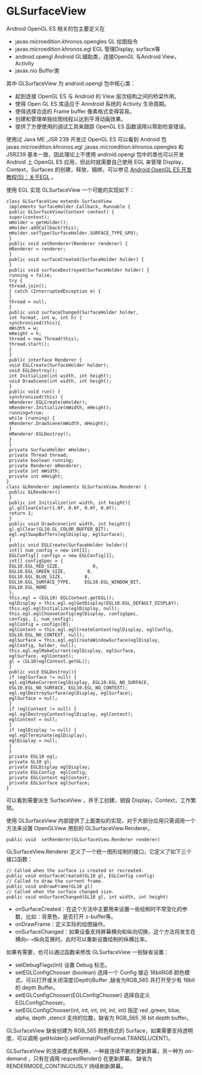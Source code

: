 # GLSurfaceView  
  
Android OpenGL ES 相关的包主要定义在

- javax.microedition.khronos.opengles    GL 绘图指令
- javax.microedition.khronos.egl               EGL 管理Display, surface等
- android.opengl    Android GL辅助类，连接OpenGL 与Android View，Activity
- javax.nio Buffer类  
 
其中 GLSurfaceView 为 android.opengl 包中核心类：

- 起到连接 OpenGL ES 与 Android 的 View 层次结构之间的桥梁作用。
- 使得 Open GL ES 库适应于 Anndroid 系统的 Activity 生命周期。
- 使得选择合适的 Frame buffer 像素格式变得容易。
- 创建和管理单独绘图线程以达到平滑动画效果。
- 提供了方便使用的调试工具来跟踪 OpenGL ES 函数调用以帮助检查错误。  

使用过 Java ME ,JSR 239 开发过 OpenGL ES 可以看到 Android 包javax.microedition.khronos.egl ,javax.microedition.khronos.opengles 和 JSR239 基本一致，因此理论上不使用 android.opengl 包中的类也可以开发 Android 上 OpenGL ES 应用，但此时就需要自己使用 EGL 来管理 Display，Context，Surfaces 的创建，释放，捆绑，可以参见 [Android OpenGL ES 开发教程(5)：关于EGL](http://www.imobilebbs.com/wordpress/archives/1873) 。

使用 EGL 实现 GLSurfaceView 一个可能的实现如下：

```
class GLSurfaceView extends SurfaceView
 implements SurfaceHolder.Callback, Runnable {
 public GLSurfaceView(Context context) {
 super(context);
 mHolder = getHolder();
 mHolder.addCallback(this);
 mHolder.setType(SurfaceHolder.SURFACE_TYPE_GPU);
 }
 public void setRenderer(Renderer renderer) {
 mRenderer = renderer;
 }
 public void surfaceCreated(SurfaceHolder holder) {
 }
 public void surfaceDestroyed(SurfaceHolder holder) {
 running = false;
 try {
 thread.join();
 } catch (InterruptedException e) {
 }
 thread = null;
 }
 public void surfaceChanged(SurfaceHolder holder,
 int format, int w, int h) {
 synchronized(this){
 mWidth = w;
 mHeight = h;
 thread = new Thread(this);
 thread.start();
 }
 }
 public interface Renderer {
 void EGLCreate(SurfaceHolder holder);
 void EGLDestroy();
 int Initialize(int width, int height);
 void DrawScene(int width, int height);
 }
 public void run() {
 synchronized(this) {
 mRenderer.EGLCreate(mHolder);
 mRenderer.Initialize(mWidth, mHeight);
 running=true;
 while (running) {
 mRenderer.DrawScene(mWidth, mHeight);
 }
 mRenderer.EGLDestroy();
 }
 }
 private SurfaceHolder mHolder;
 private Thread thread;
 private boolean running;
 private Renderer mRenderer;
 private int mWidth;
 private int mHeight;
}
class GLRenderer implements GLSurfaceView.Renderer {
 public GLRenderer() 
 }
 public int Initialize(int width, int height){
 gl.glClearColor(1.0f, 0.0f, 0.0f, 0.0f);
 return 1;
 }
 public void DrawScene(int width, int height){
 gl.glClear(GL10.GL_COLOR_BUFFER_BIT);
 egl.eglSwapBuffers(eglDisplay, eglSurface);
 }
 public void EGLCreate(SurfaceHolder holder){
 int[] num_config = new int[1];
 EGLConfig[] configs = new EGLConfig[1];
 int[] configSpec = {
 EGL10.EGL_RED_SIZE,            8,
 EGL10.EGL_GREEN_SIZE,        8,
 EGL10.EGL_BLUE_SIZE,        8,
 EGL10.EGL_SURFACE_TYPE,     EGL10.EGL_WINDOW_BIT,
 EGL10.EGL_NONE
 };
 this.egl = (EGL10) EGLContext.getEGL();
 eglDisplay = this.egl.eglGetDisplay(EGL10.EGL_DEFAULT_DISPLAY);
 this.egl.eglInitialize(eglDisplay, null);
 this.egl.eglChooseConfig(eglDisplay, configSpec,
 configs, 1, num_config);
 eglConfig = configs[0];
 eglContext = this.egl.eglCreateContext(eglDisplay, eglConfig,
 EGL10.EGL_NO_CONTEXT, null);
 eglSurface = this.egl.eglCreateWindowSurface(eglDisplay,
 eglConfig, holder, null);
 this.egl.eglMakeCurrent(eglDisplay, eglSurface,
 eglSurface, eglContext);
 gl = (GL10)eglContext.getGL();
 }
 public void EGLDestroy(){
 if (eglSurface != null) {
 egl.eglMakeCurrent(eglDisplay, EGL10.EGL_NO_SURFACE,
 EGL10.EGL_NO_SURFACE, EGL10.EGL_NO_CONTEXT);
 egl.eglDestroySurface(eglDisplay, eglSurface);
 eglSurface = null;
 }
 if (eglContext != null) {
 egl.eglDestroyContext(eglDisplay, eglContext);
 eglContext = null;
 }
 if (eglDisplay != null) {
 egl.eglTerminate(eglDisplay);
 eglDisplay = null;
 }
 }
 private EGL10 egl;
 private GL10 gl;
 private EGLDisplay eglDisplay;
 private EGLConfig  eglConfig;
 private EGLContext eglContext;
 private EGLSurface eglSurface;
}  
```  

可以看到需要派生 SurfaceView ，并手工创建，销毁 Display，Context，工作繁琐。

使用 GLSurfaceView 内部提供了上面类似的实现，对于大部分应用只需调用一个方法来设置 OpenGLView 用到的 GLSurfaceView.Renderer。

```
public void  setRenderer(GLSurfaceView.Renderer renderer)   
```  

GLSurfaceView.Renderer 定义了一个统一图形绘制的接口，它定义了如下三个接口函数：

```
// Called when the surface is created or recreated.
public void onSurfaceCreated(GL10 gl, EGLConfig config)
// Called to draw the current frame.
public void onDrawFrame(GL10 gl)
// Called when the surface changed size.
public void onSurfaceChanged(GL10 gl, int width, int height)  
```  

- onSurfaceCreated：在这个方法中主要用来设置一些绘制时不常变化的参数，比如：背景色，是否打开 z-buffer等。
- onDrawFrame：定义实际的绘图操作。
- onSurfaceChanged：如果设备支持屏幕横向和纵向切换，这个方法将发生在横向`<->`纵向互换时。此时可以重新设置绘制的纵横比率。  
 
如果有需要，也可以通过函数来修改 GLSurfaceView 一些缺省设置：

- setDebugFlags(int) 设置 Debug 标志。
- setEGLConfigChooser (boolean) 选择一个 Config 接近 16bitRGB 颜色模式，可以打开或关闭深度(Depth)Buffer ,缺省为RGB_565 并打开至少有 16bit 的 depth Buffer。
- setEGLConfigChooser(EGLConfigChooser)  选择自定义 EGLConfigChooser。
- setEGLConfigChooser(int, int, int, int, int, int) 指定 red ,green, blue, alpha, depth ,stencil 支持的位数，缺省为 RGB_565 ,16 bit depth buffer。  

GLSurfaceView 缺省创建为 RGB_565 颜色格式的 Surface，如果需要支持透明度，可以调用 getHolder().setFormat(PixelFormat.TRANSLUCENT)。

GLSurfaceView 的渲染模式有两种，一种是连续不断的更新屏幕，另一种为 on-demand ，只有在调用 requestRender() 在更新屏幕。 缺省为 RENDERMODE_CONTINUOUSLY 持续刷新屏幕。